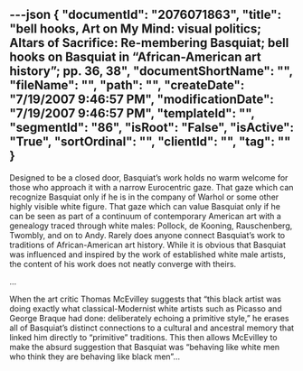 ---json
{
  "documentId": "2076071863",
  "title": "bell hooks, Art on My Mind: visual politics; Altars of Sacrifice: Re-membering Basquiat; bell hooks on Basquiat in “African-American art history”; pp. 36, 38",
  "documentShortName": "",
  "fileName": "",
  "path": "",
  "createDate": "7/19/2007 9:46:57 PM",
  "modificationDate": "7/19/2007 9:46:57 PM",
  "templateId": "",
  "segmentId": "86",
  "isRoot": "False",
  "isActive": "True",
  "sortOrdinal": "",
  "clientId": "",
  "tag": ""
}
---

Designed to be a closed door, Basquiat’s work holds no warm welcome for those who approach it with a narrow Eurocentric gaze. That gaze which can recognize Basquiat only if he is in the company of Warhol or some other highly visible white figure. That gaze which can value Basquiat only if he can be seen as part of a continuum of contemporary American art with a genealogy traced through white males: Pollock, de Kooning, Rauschenberg, Twombly, and on to Andy. Rarely does anyone connect Basquiat’s work to traditions of African-American art history. While it is obvious that Basquiat was influenced and inspired by the work of established white male artists, the content of his work does not neatly converge with theirs.

…

When the art critic Thomas McEvilley suggests that “this black artist was doing exactly what classical-Modernist white artists such as Picasso and George Braque had done: deliberately echoing a primitive style,” he erases all of Basquiat’s distinct connections to a cultural and ancestral memory that linked him directly to “primitive” traditions. This then allows McEvilley to make the absurd suggestion that Basquiat was “behaving like white men who think they are behaving like black men”…
